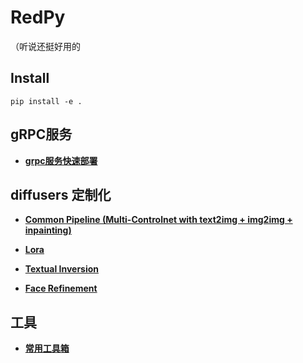 # RedPy
（听说还挺好用的

## Install


```
pip install -e .
```



## gRPC服务



+ [**grpc服务快速部署**](redpy/grpc/server/common)




## diffusers 定制化

+ [**Common Pipeline (Multi-Controlnet with text2img + img2img + inpainting)**](redpy/diffusers_custom/controlnet)

+ [**Lora**](redpy/diffusers_custom/lora)

+ [**Textual Inversion**](redpy/diffusers_custom/textual_inversion)

+ [**Face Refinement**](redpy/diffusers_custom/)


## 工具
+ [**常用工具箱**](redpy/utils_redpy)

